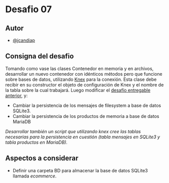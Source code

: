 # Desafio 07
## Autor
- [@jcandiap](https://github.com/jcandiap)
## Consigna del desafio
Tomando como vase las clases Contenedor en memoria y en archivos, desarrollar un nuevo contenedor con idénticos métodos pero que funcione sobre bases de datos, utilizando [Knex](https://www.npmjs.com/package/knex) para la conexión. Esta clase debe recibir en su constructor el objeto de configuración de Knex y el nombre de la tabla sobre la cual trabajará. Luego modificar el [desafío entregable anterior](https://github.com/jcandiap/desafios-backend-coderhouse/tree/main/desafio-06), y:
- Cambiar la persistencia de los mensajes de filesystem a base de datos SQLite3.
- Cambiar la persistencia de los productos de memoria a base de datos MariaDB

*Desarrollar también un script que utilizando knex cree las tablas necesarias para la persistencia en cuestión (tabla mensajes en SQLite3 y tabla productos en MariaDB).*
## Aspectos a considerar
- Definir una carpeta BD para almacenar la base de datos SQLite3 llamada *ecommerce*.